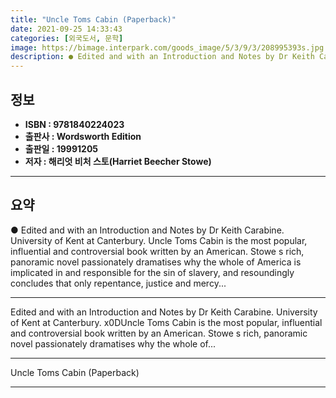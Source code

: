 ```yaml
---
title: "Uncle Toms Cabin (Paperback)"
date: 2021-09-25 14:33:43
categories: [외국도서, 문학]
image: https://bimage.interpark.com/goods_image/5/3/9/3/208995393s.jpg
description: ● Edited and with an Introduction and Notes by Dr Keith Carabine. University of Kent at Canterbury. Uncle Toms Cabin is the most popular, influential and contr
---
```


## **정보**

- **ISBN : 9781840224023**
- **출판사 : Wordsworth Edition**
- **출판일 : 19991205**
- **저자 : 해리엇 비처 스토(Harriet Beecher Stowe)**

------



## **요약**

●  Edited and with an Introduction and Notes by Dr Keith Carabine. University of Kent at Canterbury. Uncle Toms Cabin is the most popular, influential and controversial book written by an American. Stowe s rich, panoramic novel passionately dramatises why the whole of America is implicated in and responsible for the sin of slavery, and resoundingly concludes that only repentance, justice and mercy...

------

Edited and with an Introduction and Notes by Dr Keith Carabine. University of Kent at Canterbury. x0DUncle Toms Cabin is the most popular, influential and controversial book written by an American. Stowe s rich, panoramic novel passionately dramatises why the whole of... 

------


Uncle Toms Cabin (Paperback) 

------


